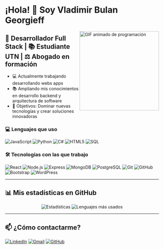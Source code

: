# ¡Hola! 👋 Soy **Vladimir Bulan Georgieff**

<img align="right" alt="GIF animado de programación" width="260" src="https://camo.githubusercontent.com/a5ef8e36ecc4573a9ca9089a44af0f48b4774e21bf88087716644e51e9cdbeca/68747470733a2f2f6d656469612e67697068792e636f6d2f6d656469612f4168337a4848376876735342322f67697068792e676966" />

## 🚀 Desarrollador Full Stack | 📚 Estudiante UTN | ⚖️ Abogado en formación

- 💻 Actualmente trabajando desarrollando webs apps
- 📚 Ampliando mis conocimientos en desarrollo backend y arquitectura de software
- 🎯 Objetivos: Dominar nuevas tecnologías y crear soluciones innovadoras



### 💻 Lenguajes que uso

![JavaScript](https://img.shields.io/badge/-JavaScript-000000?style=flat&logo=javascript)
![Python](https://img.shields.io/badge/-Python-000000?style=flat&logo=python)
![C#](https://img.shields.io/badge/-C%23-000000?style=flat&logo=c-sharp)
![HTML5](https://img.shields.io/badge/-HTML5-000000?style=flat&logo=html5)
![SQL](https://img.shields.io/badge/-SQL-000000?style=flat&logo=postgresql)

### 🛠 Tecnologías con las que trabajo

![React](https://img.shields.io/badge/-React-222222?style=flat&logo=react&logoColor=61DAFB)
![Node.js](https://img.shields.io/badge/-Node.js-222222?style=flat&logo=node.js&logoColor=339933)
![Express](https://img.shields.io/badge/-Express-222222?style=flat&logo=express&logoColor=FFFFFF)
![MongoDB](https://img.shields.io/badge/-MongoDB-222222?style=flat&logo=mongodb&logoColor=47A248)
![PostgreSQL](https://img.shields.io/badge/-PostgreSQL-222222?style=flat&logo=postgresql&logoColor=4169E1)
![Git](https://img.shields.io/badge/-Git-222222?style=flat&logo=git&logoColor=F05032)
![GitHub](https://img.shields.io/badge/-GitHub-222222?style=flat&logo=github&logoColor=181717)
![Bootstrap](https://img.shields.io/badge/-Bootstrap-222222?style=flat&logo=bootstrap&logoColor=563D7C)
![WordPress](https://img.shields.io/badge/-WordPress-222222?style=flat&logo=wordpress&logoColor=21759B)

---

## 📊 Mis estadísticas en GitHub

<p align="center">
  <img src="https://github-readme-stats.vercel.app/api?username=Vladimir-Bulan&show_icons=true&theme=dracula" alt="Estadísticas">
  <img src="https://github-readme-stats.vercel.app/api/top-langs/?username=Vladimir-Bulan&layout=compact&theme=dracula" alt="Lenguajes más usados">
</p>

---

## 📫 ¿Cómo contactarme?

[![LinkedIn](https://img.shields.io/badge/-LinkedIn-0077B5?style=flat&logo=linkedin)](https://www.linkedin.com/in/vladimir-bulan-60083b21b/)
[![Gmail](https://img.shields.io/badge/-Gmail-D14836?style=flat&logo=gmail)](mailto:thebulan.dev@gmail.com)
[![GitHub](https://img.shields.io/badge/-GitHub-181717?style=flat&logo=github)](https://github.com/Vladimir-Bulan)

